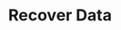 ---
sidebar_position: 2
title: "Recover Data"
sidebar_label: "Recover Data"
description: "Salvage lost information in Debian systems - recover deleted files, restore corrupted data, retrieve inaccessible information, and implement data rescue procedures."
keywords:
  - "debian data recovery"
  - "file recovery"
  - "deleted files"
  - "corrupted data"
  - "data rescue"
tags:
  - debian
  - data-recovery
  - file-recovery
  - deleted-files
  - data-rescue
slug: /linux/debian/troubleshooting/recovery-procedures/recover-data
---